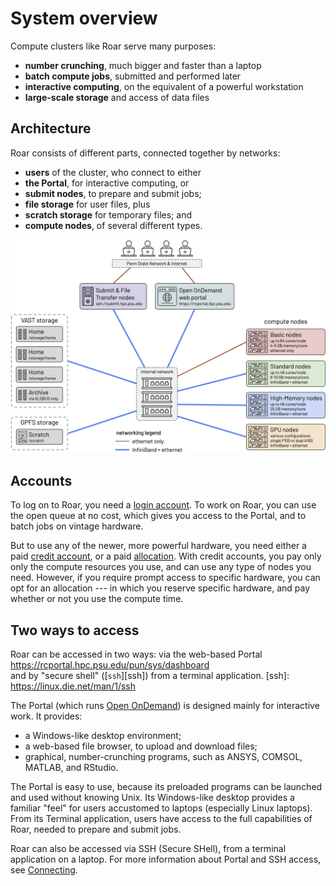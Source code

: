 # System overview

Compute clusters like Roar serve many purposes:

- **number crunching**, much bigger and faster than a laptop
- **batch compute jobs**, submitted and performed later
- **interactive computing**, on the equivalent of a powerful workstation
- **large-scale storage** and access of data files

## Architecture

Roar consists of different parts, connected together by networks:

- **users** of the cluster, who connect to either
- **the Portal**, for interactive computing, or
- **submit nodes**, to prepare and submit jobs;
- **file storage** for user files, plus
- **scratch storage** for temporary files; and 
- **compute nodes**, of several different types.

![architecture](../img/RC-architecture-schematic.png)

## Accounts

To log on to Roar, you need a [login account](connecting-to-rc.md/#login-accounts).
To work on Roar, you can use the open queue at no cost,
which gives you access to the Portal, 
and to batch jobs on vintage hardware.

But to use any of the newer, more powerful hardware, 
you need either a paid [credit account](../accounts/accounts.md), 
or a paid [allocation](../accounts/accounts.md).
With credit accounts, you pay only only the compute resources you use,
and can use any type of nodes you need.
However, if you require prompt access to specific hardware,
you can opt for an allocation ---
in which you reserve specific hardware,
and pay whether or not you use the compute time.

## Two ways to access 

Roar can be accessed in two ways:  via the web-based Portal <br>
<https://rcportal.hpc.psu.edu/pun/sys/dashboard> <br>
and by "secure shell" ([`ssh`][ssh]) 
from a terminal application.
[ssh]: https://linux.die.net/man/1/ssh

The Portal (which runs [Open OnDemand](https://openondemand.org))
is designed mainly for interactive work.
It provides:

- a Windows-like desktop environment;
- a web-based file browser, to upload and download files;
- graphical, number-crunching programs, 
such as ANSYS, COMSOL, MATLAB, and RStudio.

The Portal is easy to use, 
because its preloaded programs can be launched and used without knowing Unix.
Its Windows-like desktop provides a familiar "feel"
for users accustomed to laptops (especially Linux laptops).
From its Terminal application,
users have access to the full capabilities of Roar,
needed to prepare and submit jobs.

Roar can also be accessed via SSH (Secure SHell),
from a terminal application on a laptop.
For more information about Portal and SSH access,
see [Connecting](connecting-to-rc.md).

